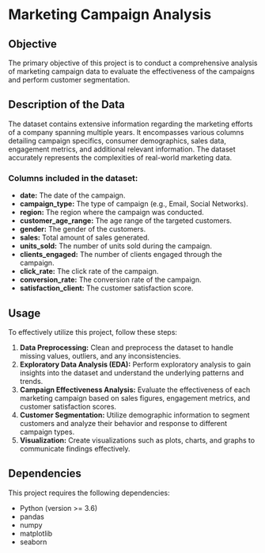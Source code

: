 # Marketing Campaign Analysis

## Objective
The primary objective of this project is to conduct a comprehensive analysis of marketing campaign data to evaluate the effectiveness of the campaigns and perform customer segmentation.

## Description of the Data
The dataset contains extensive information regarding the marketing efforts of a company spanning multiple years. It encompasses various columns detailing campaign specifics, consumer demographics, sales data, engagement metrics, and additional relevant information. The dataset accurately represents the complexities of real-world marketing data.

### Columns included in the dataset:
- **date:** The date of the campaign.
- **campaign_type:** The type of campaign (e.g., Email, Social Networks).
- **region:** The region where the campaign was conducted.
- **customer_age_range:** The age range of the targeted customers.
- **gender:** The gender of the customers.
- **sales:** Total amount of sales generated.
- **units_sold:** The number of units sold during the campaign.
- **clients_engaged:** The number of clients engaged through the campaign.
- **click_rate:** The click rate of the campaign.
- **conversion_rate:** The conversion rate of the campaign.
- **satisfaction_client:** The customer satisfaction score.

## Usage
To effectively utilize this project, follow these steps:
1. **Data Preprocessing:** Clean and preprocess the dataset to handle missing values, outliers, and any inconsistencies.
2. **Exploratory Data Analysis (EDA):** Perform exploratory analysis to gain insights into the dataset and understand the underlying patterns and trends.
3. **Campaign Effectiveness Analysis:** Evaluate the effectiveness of each marketing campaign based on sales figures, engagement metrics, and customer satisfaction scores.
4. **Customer Segmentation:** Utilize demographic information to segment customers and analyze their behavior and response to different campaign types.
5. **Visualization:** Create visualizations such as plots, charts, and graphs to communicate findings effectively.

## Dependencies
This project requires the following dependencies:
- Python (version >= 3.6)
- pandas
- numpy
- matplotlib
- seaborn


